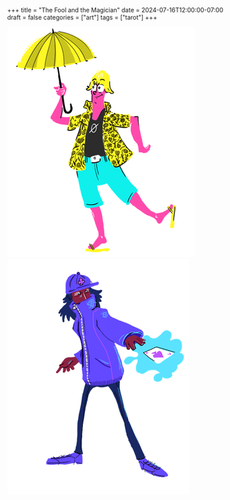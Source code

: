 +++
title = "The Fool and the Magician"
date = 2024-07-16T12:00:00-07:00
draft = false
categories = ["art"]
tags = ["tarot"]
+++

![](./fool.png)
![](./magician.png)